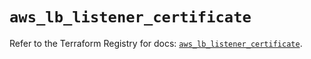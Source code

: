 # `aws_lb_listener_certificate`

Refer to the Terraform Registry for docs: [`aws_lb_listener_certificate`](https://registry.terraform.io/providers/hashicorp/aws/6.6.0/docs/resources/lb_listener_certificate).

